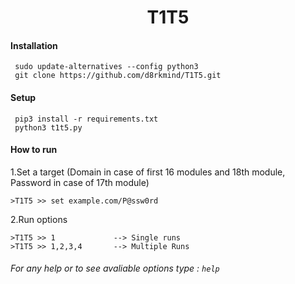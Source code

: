 <h1 align="center">T1T5</h1>


#### Installation 

```
 sudo update-alternatives --config python3
 git clone https://github.com/d8rkmind/T1T5.git
 ```

#### Setup 

```
 pip3 install -r requirements.txt
 python3 t1t5.py
 ```

#### How to run 

1.Set a target (Domain in case of first 16 modules and 18th module, Password in case of 17th module)
```
>T1T5 >> set example.com/P@ssw0rd
```
2.Run options 
```
>T1T5 >> 1             --> Single runs 
>T1T5 >> 1,2,3,4       --> Multiple Runs 
```
###### For any help or to see avaliable options type : ``` help ``` 
